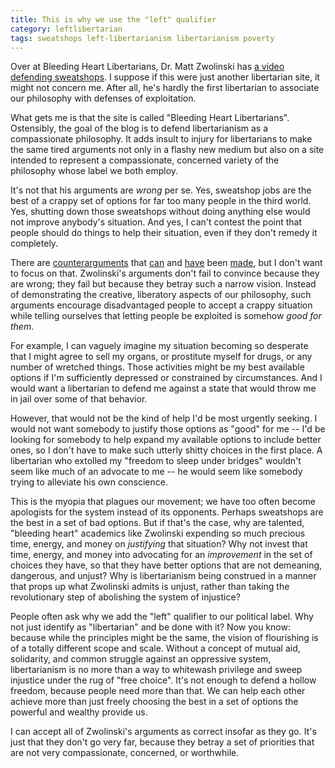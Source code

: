 ```yaml
---
title: This is why we use the "left" qualifier
category: leftlibertarian
tags: sweatshops left-libertarianism libertarianism poverty
---
```


Over at Bleeding Heart Libertarians, Dr. Matt Zwolinski has [a video defending sweatshops](http://bleedingheartlibertarians.com/2012/06/three-reasons-sweatshops-are-good-for-the-poor/). I suppose if this were just another libertarian site, it might not concern me. After all, he's hardly the first libertarian to associate our philosophy with defenses of exploitation.

What gets me is that the site is called "Bleeding Heart Libertarians". Ostensibly, the goal of the blog is to defend libertarianism as a compassionate philosophy. It adds insult to injury for libertarians to make the same tired arguments not only in a flashy new medium but also on a site intended to represent a compassionate, concerned variety of the philosophy whose label we both employ. 

It's not that his arguments are _wrong_ per se. Yes, sweatshop jobs are the best of a crappy set of options for far too many people in the third world. Yes, shutting down those sweatshops without doing anything else would not improve anybody's situation. And yes, I can't contest the point that people should do things to help their situation, even if they don't remedy it completely. 

There are [counterarguments](http://mutualist.blogspot.com/2010/08/another-by-numbers-defense-of.html) that [can](http://c4ss.org/content/8840) and [have](http://www.thefreemanonline.org/columns/tgif/can-mutually-beneficial-exchanges-be-exploitative/) been [made](http://mutualist.blogspot.com/2005/11/workers-paradise.html), but I don't want to focus on that. Zwolinski's arguments don't fail to convince because they are wrong; they fail but because they betray such a narrow vision. Instead of demonstrating the creative, liberatory aspects of our philosophy, such arguments encourage disadvantaged people to accept a crappy situation while telling ourselves that letting people be exploited is somehow _good for them_.

For example, I can vaguely imagine my situation becoming so desperate that I might agree to sell my organs, or prostitute myself for drugs, or any number of wretched things. Those activities might be my best available options if I'm sufficiently depressed or constrained by circumstances. And I would want a libertarian to defend me against a state that would throw me in jail over some of that behavior.

However, that would not be the kind of help I'd be most urgently seeking. I would not want somebody to justify those options as "good" for me -- I'd be looking for somebody to help expand my available options to include better ones, so I don't have to make such utterly shitty choices in the first place. A libertarian who extolled my "freedom to sleep under bridges" wouldn't seem like much of an advocate to me -- he would seem like somebody trying to alleviate his own conscience.

This is the myopia that plagues our movement; we have too often become apologists for the system instead of its opponents. Perhaps sweatshops are the best in a set of bad options. But if that's the case, why are talented, "bleeding heart" academics like Zwolinski expending so much precious time, energy, and money on _justifying_ that situation? Why not invest that time, energy, and money into advocating for an _improvement_ in the set of choices they have, so that they have better options that are not demeaning, dangerous, and unjust? Why is libertarianism being construed in a manner that props up what Zwolinski admits is unjust, rather than taking the revolutionary step of abolishing the system of injustice?

People often ask why we add the "left" qualifier to our political label. Why not just identify as "libertarian" and be done with it? Now you know: because while the principles might be the same, the vision of flourishing is of a totally different scope and scale. Without a concept of mutual aid, solidarity, and common struggle against an oppressive system, libertarianism is no more than a way to whitewash privilege and sweep injustice under the rug of "free choice". It's not enough to defend a hollow freedom, because people need more than that. We can help each other achieve more than just freely choosing the best in a set of options the powerful and wealthy provide us.

I can accept all of Zwolinski's arguments as correct insofar as they go. It's just that they don't go very far, because they betray a set of priorities that are not very compassionate, concerned, or worthwhile.